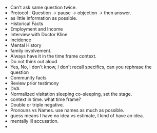 - Can't ask same question twice.
- Protocol : Question -> pause -> objection -> then answer.
- as little information as possible.
- Historical Facts
- Employment and Income
- Interview with Doctor Kline
-  Incidence
- Mental History
- family  involvement. 
- Always have it in the time frame context.
- Do not think out aloud
- Yes, No, I don't know, I don't recall specifics, can you rephrase the question
- Community facts
- Review prior testimony
- DVA
- Normalized visitation sleeping co-sleeping, set the stage. 
- context in time. what time frame?
- Double or triple negative. 
- Pronouns vs Names. use names as much as possible. 
- guess means I have no idea vs estimate, I kind of have an idea. 
- mentally ill accusation. 
- 
